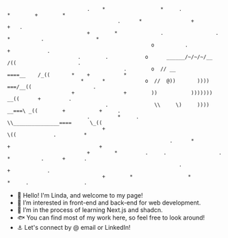                               .    *                  *     .                  *        +        *             
                                        .      *                +                           +   .    
                              +        *              .                 .   *          .                 *
                                                   o          .                      +            .              
                           .        .            o      ______/~/~/~/__           /((                    .
                                          .        o  // __            ====__    /_((       *    +           * 
                            *      *             o  //  @))       ))))      ===/__((                    .
                         +                +        ))           )))))))        __((      +         .     
                                    .               \\     \)     ))))    __===\ _((        +           +     . 
                              .         *     .       \\_______________====      \_((                          
                                   +                                              \((            .         *
                                                         .      *                +                             +       
                              +        *         .     .                 .   *          .      +      .     
                                                            .                      +            .              
                                   +        *                  *                  *     .                  .           
  


                                                    
- 🫧 Hello! I'm Linda, and welcome to my page!
- 🪼 I’m interested in front-end and back-end for web development.
- 🌱 I’m in the process of learning Next.js and shadcn.
- 🐟 You can find most of my work here, so feel free to look around!
- ⚓ Let's connect by @ email or LinkedIn!
